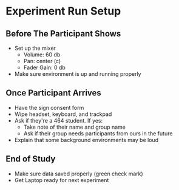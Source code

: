 # Experiment Run Setup

## Before The Participant Shows
- Set up the mixer
   - Volume: 60 db
   - Pan: center (c)
   - Fader Gain: 0 db
- Make sure environment is up and running properly

## Once Participant Arrives
- Have the sign consent form
- Wipe headset, keyboard, and trackpad
- Ask if they're a 464 student. If yes:
   - Take note of their name and group name
   - Ask if their group needs participants from ours in the future
- Explain that some background environments may be loud

## End of Study
- Make sure data saved properly (green check mark)
- Get Laptop ready for next experiment